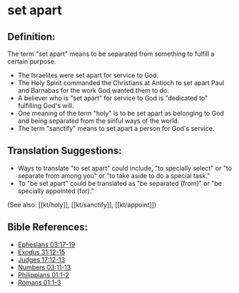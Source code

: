 # set apart #

## Definition: ##

The term "set apart" means to be separated from something to fulfill a certain purpose.

* The Israelites were set apart for service to God.
* The Holy Spirit commanded the Christians at Antioch to set apart Paul and Barnabas for the work God wanted them to do.
* A believer who is "set apart" for service to God is "dedicated to" fulfilling God's will.
* One meaning of the term "holy" is to be set apart as belonging to God and being separated from the sinful ways of the world.
* The term "sanctify" means to set apart a person for God's service.

## Translation Suggestions: ##

* Ways to translate "to set apart" could include, "to specially select" or "to separate from among you" or "to take aside to do a special task."
* To "be set apart" could be translated as "be separated (from)" or "be specially appointed (for)."

(See also: [[kt/holy]], [[kt/sanctify]], [[kt/appoint]])

## Bible References: ##

* [Ephesians 03:17-19](en/tn/eph/help/03/17)
* [Exodus 31:12-15](en/tn/exo/help/31/12)
* [Judges 17:12-13](en/tn/jdg/help/17/12)
* [Numbers 03:11-13](en/tn/num/help/03/11)
* [Philippians 01:1-2](en/tn/php/help/01/01)
* [Romans 01:1-3](en/tn/rom/help/01/01)